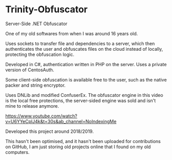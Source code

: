 # Trinity-Obfuscator
Server-Side .NET Obfuscator

One of my old softwares from when I was around 16 years old.

Uses sockets to transfer file and dependencies to a server, which then authenticates the user and obfuscates files on the cloud instead of locally, protecting the obfuscation logic.

Developed in C#, authentication written in PHP on the server. Uses a private version of CentosAuth.

Some client-side obfuscation is available free to the user, such as the native packer and string encryptor.

Uses DNLib and modified ConfuserEx. The obfuscator engine in this video is the local free protections, the server-sided engine was sold and isn't mine to release anymore.

https://www.youtube.com/watch?v=U6YYeCplJ4k&t=30s&ab_channel=NoIndexingMe

Developed this project around 2018/2019.

This hasn't been optimised, and it hasn't been uploaded for contributions on GitHub, I am just storing old projects online that I found on my old computers.
